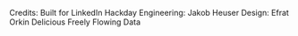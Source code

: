 Credits:
Built for LinkedIn Hackday
Engineering: Jakob Heuser
Design: Efrat Orkin
Delicious Freely Flowing Data